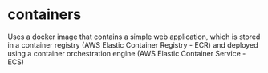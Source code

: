 # containers
Uses a docker image that contains a simple web application, which is stored in a container registry (AWS Elastic Container Registry - ECR) and deployed using a container orchestration engine (AWS Elastic Container Service - ECS)
